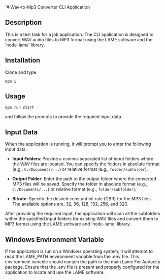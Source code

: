 
`# Wav-to-Mp3 Converter CLI Application

## Description

This is a test task for a job application. The CLI application is designed to convert WAV audio files to MP3 format using the LAME software and the 'node-lame' library.

## Installation

Clone and type

`npm i`

## Usage

`npm run start` 

and follow the prompts to provide the required input data.

## Input Data

When the application is running, it will prompt you to enter the following input data:

-   **Input Folders**: Provide a comma-separated list of input folders where the WAV files are located. You can specify the folders in absolute format (e.g., `C:/Documents/...`) or relative format (e.g., `folder/subfolder`).
    
-   **Output Folder**: Enter the path to the output folder where the converted MP3 files will be saved. Specify the folder in absolute format (e.g., `C:/Documents/...`) or relative format (e.g., `folder/subfolder`).
    
-   **Bitrate**: Specify the desired constant bit rate (CBR) for the MP3 files. The available options are: 32, 96, 128, 192, 256, and 320.
    

After providing the required input, the application will scan all the subfolders within the specified input folders for existing WAV files and convert them to MP3 format using the LAME software and 'node-lame' library.

## Windows Environment Variable

If the application is run on a Windows operating system, it will attempt to read the LAME_PATH environment variable from the .env file. This environment variable should contain the path to the main Lame For Audacity package. Ensure that the .env file is present and properly configured for the application to locate and use the LAME software.